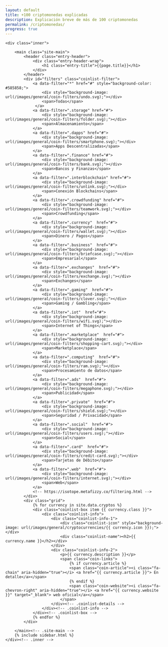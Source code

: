 ```yaml
---
layout: default
title: +100 criptomonedas explicadas
description: Explicación breve de más de 100 criptomonedas
permalink: /criptomonedas/
progress: true
---
```


<div class="site-content">

    <div class="inner">

        <main class="site-main">
			<header class="entry-header">
		    	<div class="entry-header-wrap">  
		        	<h1 class="entry-title">{{page.title}}</h1>
			    </div>
			</header>
			<div id="filters" class="coinlist-filter">
                <a data-filter="*" href="#" style="background-color: #585858;">
                    <div style="background-image: url(/images/general/coin-filters/undo.svg);"></div>
					<span>Todas</span>
                 </a>
                <a data-filter=".storage" href="#">
                    <div style="background-image: url(/images/general/coin-filters/folder.svg);"></div>
					<span>Almacenamiento</span>
                </a>
                <a data-filter=".dapps" href="#">
                    <div style="background-image: url(/images/general/coin-filters/smartphone.svg);"></div>
					<span>Apps Descentralizadas</span>
                </a>
                <a data-filter=".finance" href="#">
                    <div style="background-image: url(/images/general/coin-filters/bank.svg);"></div>
					<span>Bancos y Finanzas</span>
                </a>
                <a data-filter=".interblockchain" href="#">
                    <div style="background-image: url(/images/general/coin-filters/unlink.svg);"></div>
					<span>Conexión Blockchains</span>
                </a>
                <a data-filter=".crowdfunding" href="#">
                    <div style="background-image: url(/images/general/coin-filters/teamwork.svg);"></div>
					<span>Crowdfunding</span>
                </a>
                <a data-filter=".currency"  href="#">
                    <div style="background-image: url(/images/general/coin-filters/wallet.svg);"></div>
					<span>Dinero / Pagos</span>                  
                </a>                                             
                <a data-filter=".business"  href="#">            
                    <div style="background-image: url(/images/general/coin-filters/briefcase.svg);"></div>
					<span>Empresarial</span>                      
                </a>                                              
                <a data-filter=".exchanges"  href="#">            
                    <div style="background-image: url(/images/general/coin-filters/exchange.svg);"></div>
					<span>Exchanges</span>                     
                </a>                                           
                <a data-filter=".gaming"  href="#">            
                    <div style="background-image: url(/images/general/coin-filters/clover.svg);"></div>
					<span>Gaming / Gambling</span>                
                </a>                                             
                <a data-filter=".iot"  href="#">                 
                    <div style="background-image: url(/images/general/coin-filters/wifi.svg);"></div>
					<span>Internet of Things</span>               
                </a>                                              
                <a data-filter=".marketplace"  href="#">          
                    <div style="background-image: url(/images/general/coin-filters/shopping-cart.svg);"></div>
					<span>Marketplace</span>                     
                </a>                                             
                <a data-filter=".computing"  href="#">           
                    <div style="background-image: url(/images/general/coin-filters/ram.svg);"></div>
					<span>Procesamiento de datos</span>              
                </a>                                                 
                <a data-filter=".ads"  href="#">                     
                    <div style="background-image: url(/images/general/coin-filters/megaphone.svg);"></div>
					<span>Publicidad</span>                           
                </a>
                <a data-filter=".private"  href="#">
                    <div style="background-image: url(/images/general/coin-filters/shield.svg);"></div>
					<span>Seguridad / Privacidad</span>
                </a>
                <a data-filter=".social"  href="#">
                    <div style="background-image: url(/images/general/coin-filters/users.svg);"></div>
					<span>Social</span>
                </a>
                <a data-filter=".card"  href="#">
                    <div style="background-image: url(/images/general/coin-filters/credit-card.svg);"></div>
					<span>Tarjetas de Débito</span>
                </a>
                <a data-filter=".web"  href="#">
                    <div style="background-image: url(/images/general/coin-filters/internet.svg);"></div>
					<span>Web</span>
                </a>
				<!-- https://isotope.metafizzy.co/filtering.html -->
			</div>
			<div class="grid">
				{% for currency in site.data.cryptos %}
				<div class="coinlist-box item {{ currency.class }}">
				    <div class="coinlist-info">
						<div class="coinlist-info-1">
							<div class="coinlist-icon" style="background-image: url(/images/general/cryptocurrencies/{{ currency.icon }});"></div>
							<div class="coinlist-name"><h2>{{ currency.name }}</h2></div>
						</div>
						<div class="coinlist-info-2">
				            <p>{{ currency.description }}</p>
				            <span class="coin-links">
								{% if currency.article %}
					            <span class="coin-article"><i class="fa-chain" aria-hidden="true"></i> <a href="{{ currency.article }}"> En detalle</a></span>
								{% endif %}
								<span class="coin-website"><i class="fa-chevron-right" aria-hidden="true"></i> <a href="{{ currency.website }}" target="_blank"> web oficial</a></span>
							</span>
				        </div><!-- .coinlist-details -->
				    </div><!-- .coinlist-info -->
				</div><!-- .coinlist-box -->
				{% endfor %}
			</div>

		</main><!-- .site-main -->
        {% include sidebar.html %}
    </div><!-- .inner -->
</div><!-- .site-content -->

<script src="{{ site.baseurl }}/js/plugins.js?{{site.time | date: '%s%N'}}"></script>
<script src="https://unpkg.com/isotope-layout@3/dist/isotope.pkgd.min.js"></script>
<script src="{{ site.baseurl }}/js/filters.js?{{site.time | date: '%s%N'}}"></script>